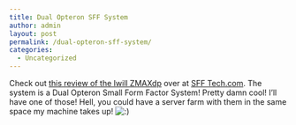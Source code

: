 ```yaml
---
title: Dual Opteron SFF System
author: admin
layout: post
permalink: /dual-opteron-sff-system/
categories:
  - Uncategorized
---
```

Check out [this review of the Iwill ZMAXdp][1] over at [SFF Tech.com][2]. The system is a Dual Opteron Small Form Factor System! Pretty damn cool! I&#8217;ll have one of those! Hell, you could have a server farm with them in the same space my machine takes up! <img src="http://blog.lotas-smartman.net/wp-includes/images/smilies/icon_smile.gif" alt=":)" class="wp-smiley" />

 [1]: http://www.sfftech.com/showdocs.cfm?aid=651
 [2]: http://www.sfftech.com
